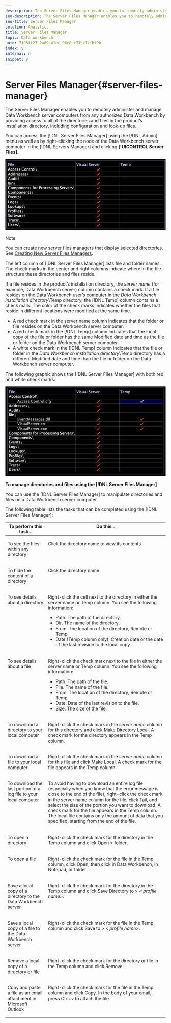 ```yaml
---
description: The Server Files Manager enables you to remotely administer and manage Data Workbench server computers from any authorized Data Workbench by providing access to all of the directories and files in the product’s installation directory, including configuration and look-up files.
seo-description: The Server Files Manager enables you to remotely administer and manage Data Workbench server computers from any authorized Data Workbench by providing access to all of the directories and files in the product’s installation directory, including configuration and look-up files.
seo-title: Server Files Manager
solution: Analytics
title: Server Files Manager
topic: Data workbench
uuid: 7195ff27-2a89-41ec-96e8-c73bc1cfbf9b
index: y
internal: n
snippet: y
---
```


# Server Files Manager{#server-files-manager}

The Server Files Manager enables you to remotely administer and manage Data Workbench server computers from any authorized Data Workbench by providing access to all of the directories and files in the product’s installation directory, including configuration and look-up files.

You can access the [!DNL Server Files Manager] using the [!DNL Admin] menu as well as by right-clicking the node of the Data Workbench server computer in the [!DNL Servers Manager] and clicking **[!UICONTROL Server Files]**.

![](assets/vis_FileManager.png)

>[!NOTE]
>
>You can create new server files managers that display selected directories. See [Creating New Server Files Managers](../../../home/c-get-started/c-intf-anlys-ftrs/c-cstm-prof-files-mgrs/c-new-svr-files-mgrs.md#concept-6e8f63273109443699a8f61b1a2ea816).

The left column of [!DNL Server Files Manager] lists file and folder names. The check marks in the center and right columns indicate where in the file structure these directories and files reside.

If a file resides in the product’s installation directory, the *server name* (for example, Data Workbench server) column contains a check mark. If a file resides on the Data Workbench user’s computer in the *Data Workbench installation directory*\Temp directory, the [!DNL Temp] column contains a check mark. The color of the check marks indicates whether the files that reside in different locations were modified at the same time.

* A red check mark in the server name column indicates that the folder or file resides on the Data Workbench server computer. 
* A red check mark in the [!DNL Temp] column indicates that the local copy of the file or folder has the same Modified date and time as the file or folder on the Data Workbench server computer. 
* A white check mark in the [!DNL Temp] column indicates that the file or folder in the *Data Workbench installation directory*\Temp directory has a different Modified date and time than the file or folder on the Data Workbench server computer.

The following graphic shows the [!DNL Server Files Manager] with both red and white check marks:

![](assets/vis_FileManager_RedWhiteChecks.png)

**To manage directories and files using the [!DNL Server Files Manager]**

You can use the [!DNL Server Files Manager] to manipulate directories and files on a Data Workbench server computer.

The following table lists the tasks that can be completed using the [!DNL Server Files Manager]:

<table id="table_D217AE5A878542EC8B604812A61819C3"> 
 <thead> 
  <tr valign="top"> 
   <th colname="col1" class="entry"> To perform this task... </th> 
   <th colname="col2" class="entry"> Do this... </th> 
  </tr> 
 </thead>
 <tbody> 
  <tr valign="top"> 
   <td colname="col1"> <p>To see the files within any directory </p> </td> 
   <td colname="col2"> <p>Click the directory name to view its contents. </p> </td> 
  </tr> 
  <tr valign="top"> 
   <td colname="col1"> <p>To hide the content of a directory </p> </td> 
   <td colname="col2"> <p>Click the directory name. </p> </td> 
  </tr> 
  <tr valign="top"> 
   <td colname="col1"> <p>To see details about a directory </p> </td> 
   <td colname="col2"> <p>Right-click the cell next to the directory in either the server name or <span class="wintitle"> Temp</span> column. You see the following information: </p> 
    <ul id="ul_2DA5C8D0E95F4BCC8F7E25D05F00EB02"> 
     <li id="li_3FDECC14D62543B183C3509C338DF432">Path. The path of the directory. </li> 
     <li id="li_9CF3989FD9E2427995F070E043FAD02C">Dir. The name of the directory. </li> 
     <li id="li_68AAA11907404D0BBF407ECD7CA2E467">From. The location of the directory, Remote or Temp. </li> 
     <li id="li_CB4AEEC89E424868B758465EC0B701B5">Date (Temp column only). Creation date or the date of the last revision to the local copy. </li> 
    </ul> </td> 
  </tr> 
  <tr valign="top"> 
   <td colname="col1"> <p>To see details about a file </p> </td> 
   <td colname="col2"> <p>Right-click the check mark next to the file in either the server name or <span class="wintitle"> Temp</span> column. You see the following information: </p> <p> 
     <ul id="ul_C4E6CB86D1774D739B5ECF48AF8DB628"> 
      <li id="li_7A6D39CF8C064FDDAB87F8D4E50FA832">Path. The path of the file. </li> 
      <li id="li_9C735B6F0A2541F1992B845359C3685A">File. The name of the file. </li> 
      <li id="li_3EB903E4F4C44A6093732C588F0125EF">From. The location of the directory, Remote or Temp. </li> 
      <li id="li_C1FED4F98F854D5892DBAD9F9E1D47B8">Date. Date of the last revision to the file. </li> 
      <li id="li_7477C727C62F4406BB2026063E41F2AE">Size. The size of the file. </li> 
     </ul> </p> </td> 
  </tr> 
  <tr valign="top"> 
   <td colname="col1"> <p>To download a directory to your local computer </p> </td> 
   <td colname="col2"> <p>Right-click the check mark in the <i>server name</i> column for this directory and click <span class="uicontrol"> Make Directory Local</span>. A check mark for the directory appears in the <span class="wintitle"> Temp</span> column. </p> </td> 
  </tr> 
  <tr valign="top"> 
   <td colname="col1"> <p>To download a file to your local computer </p> </td> 
   <td colname="col2"> <p>Right-click the check mark in the <i>server name</i> column for this file and click <span class="uicontrol"> Make Local</span>. A check mark for the file appears in the <span class="wintitle"> Temp</span> column. </p> </td> 
  </tr> 
  <tr valign="top"> 
   <td colname="col1"> <p>To download the last portion of a log file to your local computer </p> </td> 
   <td colname="col2"> <p>To avoid having to download an entire log file (especially when you know that the error message is close to the end of the file), right-click the check mark in the server name column for the file, click <span class="uicontrol"> Tail</span>, and select the size of the portion you want to download. A check mark for the file appears in the <span class="wintitle"> Temp</span> column. The local file contains only the amount of data that you specified, starting from the end of the file. </p> </td> 
  </tr> 
  <tr valign="top"> 
   <td colname="col1"> <p>To open a directory </p> </td> 
   <td colname="col2"> <p>Right-click the check mark for the directory in the <span class="wintitle"> Temp</span> column and click <span class="uicontrol"> Open</span> &gt; <span class="uicontrol"> folder</span>. </p> </td> 
  </tr> 
  <tr valign="top"> 
   <td colname="col1"> <p>To open a file </p> </td> 
   <td colname="col2"> <p>Right-click the check mark for the file in the <span class="wintitle"> Temp</span> column, click <span class="uicontrol"> Open</span>, then click in <span class="uicontrol"> Data Workbench</span>, <span class="uicontrol"> in Notepad</span>, or <span class="uicontrol"> folder</span>. </p> </td> 
  </tr> 
  <tr valign="top"> 
   <td colname="col1"> <p>Save a local copy of a directory to the Data Workbench server </p> </td> 
   <td colname="col2"> <p>Right-click the check mark for the directory in the <span class="wintitle"> Temp</span> column and click <span class="uicontrol"> Save Directory to</span> &gt; <i>&lt;<span class="uicontrol"> profile name</span>&gt;</i>. </p> </td> 
  </tr> 
  <tr valign="top"> 
   <td colname="col1"> <p>Save a local copy of a file to the Data Workbench server </p> </td> 
   <td colname="col2"> <p>Right-click the check mark for the file in the <span class="wintitle"> Temp</span> column and click <span class="uicontrol"> Save to</span> &gt; <i>&lt;<span class="uicontrol"> profile name</span>&gt;</i>. </p> </td> 
  </tr> 
  <tr valign="top"> 
   <td colname="col1"> <p>Remove a local copy of a directory or file </p> </td> 
   <td colname="col2"> <p>Right-click the check mark for the directory or file in the <span class="wintitle"> Temp</span> column and click <span class="uicontrol"> Remove</span>. </p> </td> 
  </tr> 
  <tr valign="top"> 
   <td colname="col1"> <p>Copy and paste a file as an email attachment in Microsoft Outlook </p> </td> 
   <td colname="col2"> <p>Right-click the check mark for the file in the <span class="wintitle"> Temp</span> column and click <span class="uicontrol"> Copy</span>. In the body of your email, press Ctrl+v to attach the file. </p> </td> 
  </tr> 
 </tbody> 
</table>

